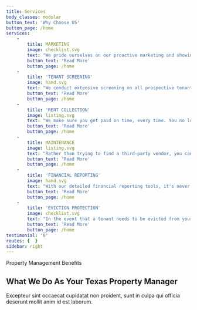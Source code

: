 ```yaml
---
title: Services
body_classes: modular
button_text: 'Why Choose US'
button_page: /home
services:
    -
        title: MARKETING
        image: checklist.svg
        text: "We pride ourselves on our proactive marketing and showing techniques \nproven to consistently fill units with great tenants."
        button_text: 'Read More'
        button_page: /home
    -
        title: 'TENANT SCREENING'
        image: hand.svg
        text: "We conduct extensive screening on all prospective tenants and handle every\naspect of getting your investment rented quickly."
        button_text: 'Read More'
        button_page: /home
    -
        title: 'RENT COLLECTION'
        image: listing.svg
        text: "We make sure you get paid on time, every time. You no longer have to worry\nabout rent showing up in your bank account"
        button_text: 'Read More'
        button_page: /home
    -
        title: MAINTENANCE
        image: listing.svg
        text: "Rather than trying to find a third-party vendor, you can rest assured that our \nstaff is taking care of the problem in a timely manner."
        button_text: 'Read More'
        button_page: /home
    -
        title: 'FINANCIAL REPORTING'
        image: hand.svg
        text: "With our detailed financial reporting tools, it's never been easier to keep tabs\non your investment."
        button_text: 'Read More'
        button_page: /home
    -
        title: 'EVICTION PROTECTION'
        image: checklist.svg
        text: "In the event that a tenant needs to be evicted from your rental, we will shield\nyou from the stress and re-rent the property promptly."
        button_text: 'Read More'
        button_page: /home
testimonial: '0'
routes: {  }
sidebar: right
---
```


<span class="pseudo--dash d-inline-block mx-auto items-center text-green-800"> Property Management Benefits </span>
## What We Do As Your Texas Property Manager
Excepteur sint occaecat cupidatat non proident, sunt in culpa qui officia deserunt mollit anim id est laborum.